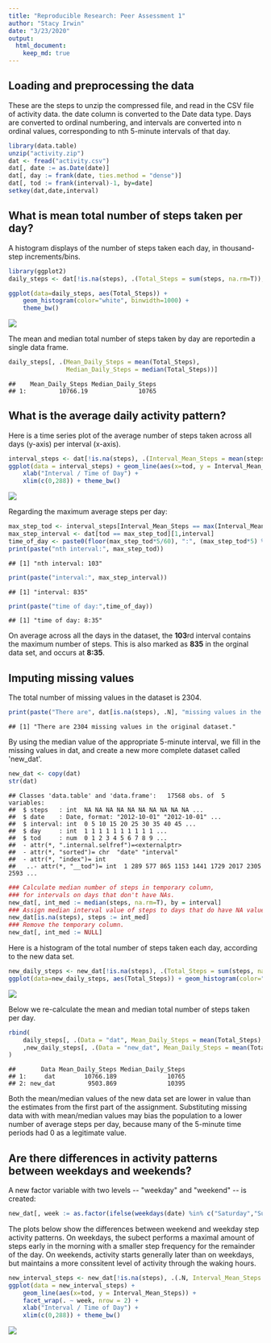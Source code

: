 ```yaml
---
title: "Reproducible Research: Peer Assessment 1"
author: "Stacy Irwin"
date: "3/23/2020"
output: 
  html_document:
    keep_md: true
---
```



## Loading and preprocessing the data

These are the steps to unzip the compressed file, and read in the CSV file of activity data. the date column is converted to the Date data type. Days are converted to ordinal numbering, and intervals are converted into n ordinal values, corresponding to nth 5-minute intervals of that day.


```r
library(data.table)
unzip("activity.zip")
dat <- fread("activity.csv")
dat[, date := as.Date(date)]
dat[, day := frank(date, ties.method = "dense")]
dat[, tod := frank(interval)-1, by=date]
setkey(dat,date,interval)
```



## What is mean total number of steps taken per day?

A histogram displays of the number of steps taken each day, in thousand-step increments/bins. 


```r
library(ggplot2)
daily_steps <- dat[!is.na(steps), .(Total_Steps = sum(steps, na.rm=T)), by=date]

ggplot(data=daily_steps, aes(Total_Steps)) + 
    geom_histogram(color="white", binwidth=1000) + 
    theme_bw()
```

![](PA1_template_files/figure-html/unnamed-chunk-2-1.png)<!-- -->

The mean and median total number of steps taken by day are reportedin a single data frame.


```r
daily_steps[, .(Mean_Daily_Steps = mean(Total_Steps), 
                Median_Daily_Steps = median(Total_Steps))]
```

```
##    Mean_Daily_Steps Median_Daily_Steps
## 1:         10766.19              10765
```


## What is the average daily activity pattern?

Here is a time series plot of the average number of steps taken across all days (y-axis) per interval (x-axis). 


```r
interval_steps <- dat[!is.na(steps), .(Interval_Mean_Steps = mean(steps, na.rm=T)), by = tod]
ggplot(data = interval_steps) + geom_line(aes(x=tod, y = Interval_Mean_Steps)) + 
    xlab("Interval / Time of Day") + 
    xlim(c(0,288)) + theme_bw()
```

![](PA1_template_files/figure-html/unnamed-chunk-4-1.png)<!-- -->

Regarding the maximum average steps per day:


```r
max_step_tod <- interval_steps[Interval_Mean_Steps == max(Interval_Mean_Steps, na.rm=T)][, tod]
max_step_interval <- dat[tod == max_step_tod][1,interval]
time_of_day <- paste0(floor(max_step_tod*5/60), ":", (max_step_tod*5) %% 60)
print(paste("nth interval:", max_step_tod))
```

```
## [1] "nth interval: 103"
```

```r
print(paste("interval:", max_step_interval))
```

```
## [1] "interval: 835"
```

```r
print(paste("time of day:",time_of_day))
```

```
## [1] "time of day: 8:35"
```

On average across all the days in the dataset, the **103**rd interval contains the maximum number of steps. This is also marked as **835** in the orginal data set, and occurs at **8:35**.


## Imputing missing values

The total number of missing values in the dataset is 2304.


```r
print(paste("There are", dat[is.na(steps), .N], "missing values in the original dataset."))
```

```
## [1] "There are 2304 missing values in the original dataset."
```

By using the median value of the appropriate 5-minute interval, we fill in the missing values in dat, and create a new more complete dataset called 'new_dat'.


```r
new_dat <- copy(dat) 
str(dat)
```

```
## Classes 'data.table' and 'data.frame':	17568 obs. of  5 variables:
##  $ steps   : int  NA NA NA NA NA NA NA NA NA NA ...
##  $ date    : Date, format: "2012-10-01" "2012-10-01" ...
##  $ interval: int  0 5 10 15 20 25 30 35 40 45 ...
##  $ day     : int  1 1 1 1 1 1 1 1 1 1 ...
##  $ tod     : num  0 1 2 3 4 5 6 7 8 9 ...
##  - attr(*, ".internal.selfref")=<externalptr> 
##  - attr(*, "sorted")= chr  "date" "interval"
##  - attr(*, "index")= int 
##   ..- attr(*, "__tod")= int  1 289 577 865 1153 1441 1729 2017 2305 2593 ...
```

```r
### Calculate median number of steps in temporary column, 
### for intervals on days that don't have NAs.
new_dat[, int_med := median(steps, na.rm=T), by = interval]
### Assign median interval value of steps to days that do have NA values.
new_dat[is.na(steps), steps := int_med]
### Remove the temporary column.
new_dat[, int_med := NULL]
```

Here is a histogram of the total number of steps taken each day, according to the new data set.


```r
new_daily_steps <- new_dat[!is.na(steps), .(Total_Steps = sum(steps, na.rm=T)), by=date]
ggplot(data=new_daily_steps, aes(Total_Steps)) + geom_histogram(color="white", binwidth=1000) + theme_bw()
```

![](PA1_template_files/figure-html/unnamed-chunk-8-1.png)<!-- -->

Below we re-calculate the mean and median total number of steps taken per day. 


```r
rbind(
    daily_steps[, .(Data = "dat", Mean_Daily_Steps = mean(Total_Steps), Median_Daily_Steps = median(Total_Steps))]
    ,new_daily_steps[, .(Data = "new_dat", Mean_Daily_Steps = mean(Total_Steps), Median_Daily_Steps = median(Total_Steps))]
)
```

```
##       Data Mean_Daily_Steps Median_Daily_Steps
## 1:     dat        10766.189              10765
## 2: new_dat         9503.869              10395
```

Both the mean/median values of the new data set are lower in value than the estimates from the first part of the assignment. Substituting missing data with with mean/median values may bias the population to a lower number of average steps per day, because many of the 5-minute time periods had 0 as a legitimate value.

## Are there differences in activity patterns between weekdays and weekends?

A new factor variable with two levels -- "weekday" and "weekend" -- is created:


```r
new_dat[, week := as.factor(ifelse(weekdays(date) %in% c("Saturday","Sunday"), "weekend", "weekday")) ]
```

The plots below show the differences between weekend and weekday step activity patterns. On weekdays, the subect performs a maximal amount of steps early in the morning with a smaller step frequency for the remainder of the day. On weekends, activity starts generally later than on weekdays, but maintains a more conssitent level of activity through the waking hours.


```r
new_interval_steps <- new_dat[!is.na(steps), .(.N, Interval_Mean_Steps = mean(steps, na.rm=T)), by = c("tod","week")]
ggplot(data = new_interval_steps) + 
    geom_line(aes(x=tod, y = Interval_Mean_Steps)) + 
    facet_wrap(. ~ week, nrow = 2) +
    xlab("Interval / Time of Day") + 
    xlim(c(0,288)) + theme_bw()
```

![](PA1_template_files/figure-html/unnamed-chunk-11-1.png)<!-- -->
